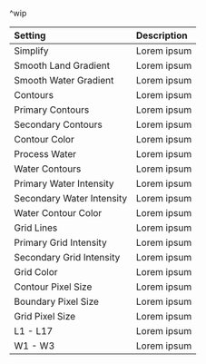 ^wip

| Setting                       | Description |
| :---------------------------- | :---------- |
| Simplify                  | Lorem ipsum |
| Smooth Land Gradient      | Lorem ipsum |
| Smooth Water Gradient     | Lorem ipsum |
| Contours                  | Lorem ipsum |
| Primary Contours          | Lorem ipsum |
| Secondary Contours        | Lorem ipsum |
| Contour Color             | Lorem ipsum |
| Process Water             | Lorem ipsum |
| Water Contours            | Lorem ipsum |
| Primary Water Intensity   | Lorem ipsum |
| Secondary Water Intensity | Lorem ipsum |
| Water Contour Color       | Lorem ipsum |
| Grid Lines                | Lorem ipsum |
| Primary Grid Intensity    | Lorem ipsum |
| Secondary Grid Intensity  | Lorem ipsum |
| Grid Color                | Lorem ipsum |
| Contour Pixel Size        | Lorem ipsum |
| Boundary Pixel Size       | Lorem ipsum |
| Grid Pixel Size           | Lorem ipsum |
| L1 - L17                  | Lorem ipsum |
| W1 - W3                   | Lorem ipsum |
